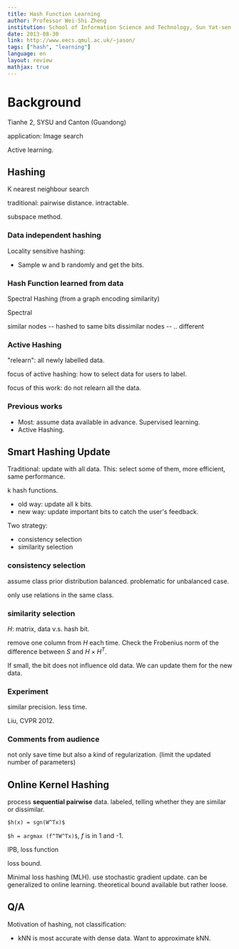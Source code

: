 ```yaml
---
title: Hash Function Learning
author: Professor Wei-Shi Zheng
institution: School of Information Science and Technology, Sun Yat-sen University, China
date: 2013-08-30
link: http://www.eecs.qmul.ac.uk/~jason/
tags: ["hash", "learning"]
language: en
layout: review
mathjax: true
---
```


# Background

Tianhe 2, SYSU and Canton (Guandong)

application: Image search

Active learning.

## Hashing

K nearest neighbour search

traditional: pairwise distance. intractable.

subspace method.

### Data independent hashing

Locality sensitive hashing:

   * Sample w and b randomly and get the bits.

### Hash Function learned from data

Spectral Hashing (from a graph encoding similarity)

Spectral

similar nodes -- hashed to same bits
dissimilar nodes -- .. different

### Active Hashing

"relearn": all newly labelled data.

focus of active hashing: how to select data for users to label.

focus of this work: do not relearn all the data.

### Previous works

   * Most: assume data available in advance.
   Supervised learning.
   * Active Hashing.

## Smart Hashing Update

Traditional: update with all data.
This: select some of them, more efficient, same performance.

k hash functions.

   * old way: update all k bits.
   * new way: update important bits to catch the user's feedback.

Two strategy:

   * consistency selection
   * similarity selection

### consistency selection

assume class prior distribution balanced.
problematic for unbalanced case.

only use relations in the same class.

### similarity selection

$H$: matrix, data v.s. hash bit.

remove one column from $H$ each time.
Check the Frobenius norm of the difference between $S$ and $H \times H^T$.

If small, the bit does not influence old data.
We can update them for the new data.

### Experiment

similar precision. less time.

Liu, CVPR 2012.

### Comments from audience

not only save time but also a kind of regularization.
(limit the updated number of parameters)

## Online Kernel Hashing

process **sequential pairwise** data.
labeled, telling whether they are similar or dissimilar.

`$h(x) = sgn(W^Tx)$`

`$h = argmax (f^TW^Tx)$`, $f$ is in 1 and -1.

lPB, loss function

loss bound.

Minimal loss hashing (MLH).
use stochastic gradient update.
can be generalized to online learning.
theoretical bound available but rather loose.

## Q/A

Motivation of hashing, not classification:

   * kNN is most accurate with dense data.
   Want to approximate kNN.
